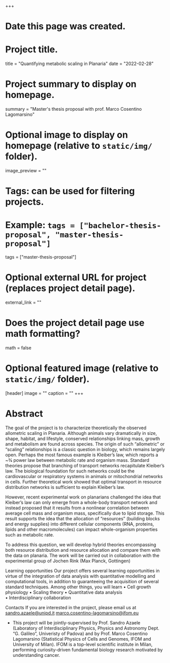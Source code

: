 +++
# Date this page was created.

# Project title.
title = "Quantifying metabolic scaling in Planaria"
date = "2022-02-28"

# Project summary to display on homepage.
summary = "Master's thesis proposal with prof. Marco Cosentino Lagomarsino"

# Optional image to display on homepage (relative to `static/img/` folder).
image_preview = ""

# Tags: can be used for filtering projects.
# Example: `tags = ["bachelor-thesis-proposal", "master-thesis-proposal"]`
tags = ["master-thesis-proposal"]

# Optional external URL for project (replaces project detail page).
external_link = ""

# Does the project detail page use math formatting?
math = false

# Optional featured image (relative to `static/img/` folder).
[header]
image = ""
caption = ""
+++

<!--## Info
<ul style="list-style-type:none">
  <li><b>Thesis type:</b> theoretical</li>
  <li><b>Supervisor:</b> Samir Suweis, email: <a href="">samir.suweis@pd.infn.it</a></li>
  <li><b>Co-supervisor:</b> Marco Baiesi, email: <a href="">marco.baiesi@pd.infn.it</a></li>
</ul>  -->

# Abstract
The goal of the project is to characterize theoretically the observed allometric scaling in Planaria.  Although animals vary dramatically in size, shape, habitat, and lifestyle, conserved relationships linking mass, growth and metabolism are found across species. The origin of such “allometric” or “scaling” relationships is a classic question in biology, which remains largely open. Perhaps the most famous example is Kleiber’s law, which reports a ~3⁄4 power law between metabolic rate and organism mass. Standard theories propose that branching of transport networks recapitulate Kleiber’s law. The biological foundation for such networks could be the cardiovascular or respiratory systems in animals or mitochondrial networks in cells. Further theoretical work showed that optimal transport in resource distribution networks is sufficient to explain Kleiber’s law.

However, recent experimental work on planarians challenged the idea that Kleiber’s law can only emerge from a whole-body transport network and instead proposed that it results from a nonlinear correlation between average cell mass and organism mass, specifically due to lipid storage. This result supports the idea that the allocation of “resources” (building blocks and energy supplies) into different cellular components (RNA, proteins, lipids and other macromolecules) can impact whole-organism properties such as metabolic rate.

To address this question, we will develop hybrid theories encompassing both resource distribution and resource allocation and compare them with the data on planaria. The work will be carried out in collaboration with the experimental group of Jochen Rink (Max Planck, Gottingen)

Learning opportunities
Our project offers several learning opportunities in virtue of the integration of data analysis with quantitative modelling and computational tools, in addition to guaranteeing the acquisition of several standard techniques. Among other things, you will learn
• Cell growth physiology
• Scaling theory
• Quantitative data analysis  
• Interdisciplinary collaboration

Contacts
If you are interested in the project, please email us at
sandro.azaele@unipd.it
marco.cosentino-lagomarsino@ifom.eu

* This project will be jointly-supervised by Prof. Sandro Azaele (Laboratory of Interdisciplinary Physics, Physics and Astronomy Dept. “G. Galileo”, Univeristy of Padova) and by Prof. Marco Cosentino Lagomarsino (Statistical Physics of Cells and Genomes, IFOM and University of Milan). IFOM is a top-level scientific institute in Milan, performing curiosity-driven fundamental biology research motivated by understanding cancer.
